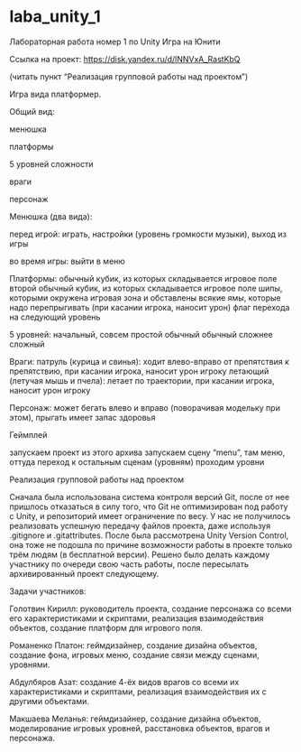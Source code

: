 # laba_unity_1
Лабораторная работа номер 1 по Unity
Игра на Юнити

Ссылка на проект: https://disk.yandex.ru/d/lNNVxA_RastKbQ 

(читать пункт “Реализация групповой работы над проектом”)


Игра вида платформер.

Общий вид:

менюшка

платформы

5 уровней сложности

враги

персонаж


Менюшка (два вида):

перед игрой: играть, настройки (уровень громкости музыки), выход из игры

во время игры: выйти в меню


Платформы:
обычный кубик, из которых складывается игровое поле
второй обычный кубик, из которых складывается игровое поле
шипы, которыми окружена игровая зона и обставлены всякие ямы, которые надо перепрыгивать (при касании игрока, наносит урон)
флаг перехода на следующий уровень

5 уровней:
начальный, совсем простой
обычный
обычный
сложнее
сложный

Враги:
патруль (курица и свинья): ходит влево-вправо от препятствия к препятствию, при касании игрока, наносит урон игроку
летающий (летучая мышь и пчела): летает по траектории, при касании игрока, наносит урон игроку

Персонаж:
может бегать влево и вправо (поворачивая модельку при этом), прыгать
имеет запас здоровья






Геймплей

запускаем проект из этого архива
запускаем сцену “menu”, там меню, оттуда переход к остальным сценам (уровням)
проходим уровни


Реализация групповой работы над проектом

Сначала была использована система контроля версий Git, после от нее пришлось отказаться в силу того, что Git не оптимизирован под работу с Unity, и репозиторий имеет ограничение по весу. У нас не получилось реализовать успешную передачу файлов проекта, даже используя .gitignore и .gitattributes.
После была рассмотрена Unity Version Control, она тоже не подошла по причине возможности работы в проекте только трём людям (в бесплатной версии).
Решено было делать каждому участнику по очереди свою часть работы, после пересылать архивированный проект следующему.


Задачи участников:

Голотвин Кирилл: руководитель проекта, создание персонажа со всеми его характеристиками и скриптами, реализация взаимодействия объектов, создание платформ для игрового поля.

Романенко Платон: геймдизайнер, создание дизайна объектов, создание фона, игровых меню, создание связи между сценами, уровнями.

Абдулбяров Азат: создание 4-ёх видов врагов со всеми их характеристиками и скриптами, реализация взаимодействия их с другими объектами.

Макшаева Меланья: геймдизайнер, создание дизайна объектов, моделирование игровых уровней, расстановка объектов, врагов и персонажа.
